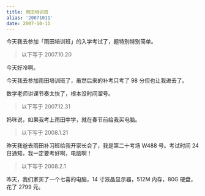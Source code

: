 ```yaml
---
title: 雨田培训班
alias: '20071011'
date: 2007-10-11
---
```


今天我去参加「雨田培训班」的入学考试了，题特别特别简单。

> 以下写于 2007.10.20

今天好冷啊。

今天我去参加雨田培训班了，虽然后来的补考只考了 98 分但也让我进去了。

数学老师讲课节奏太快了，根本没时间溜号。

> 以下写于 2007.12.31

妈咪说，如果我考上雨田中学，就在春节前给我买电脑。

> 以下写于 2008.1.21

昨天我爸去雨田补习班给我开家长会了，我是第二十考场 W488 号。考试时间 24 日通知，我一定要考好啊，电脑啊！

> 以下写于 2008.2.1

昨天，我们家买了一个七喜的电脑，14 寸液晶显示器，512M 内存，80G 硬盘，花了 2799 元。
